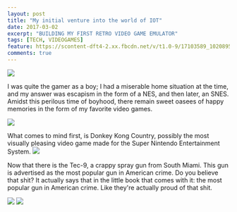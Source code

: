 ```yaml
---
layout: post
title: "My initial venture into the world of IOT"
date: 2017-03-02
excerpt: "BUILDING MY FIRST RETRO VIDEO GAME EMULATOR"
tags: [TECH, VIDEOGAMES]
feature: https://scontent-dft4-2.xx.fbcdn.net/v/t1.0-9/17103589_10208951106470567_2888954616386223555_n.jpg?oh=4a850d53b9429ede814d1135076c8d08&oe=593EAA29
comments: true
---
```

<img src="http://blog.petrockblock.com/wp-content/uploads/2016/01/Pixel-Art.png
"/>

I was quite the gamer as a boy; I had a miserable home situation at the time, and my answer was escapism in the form of a NES, and then later, an SNES. Amidst this perilous time of boyhood, there remain sweet oasees of happy memories in the form of my favorite video games.


<img src="https://upload.wikimedia.org/wikipedia/en/c/c1/Dkc_snes_boxart.jpg"/>

What comes to mind first, is Donkey Kong Country, possibly the most visually pleasing video game made for the Super Nintendo Entertainment System.
<img src="https://scontent-dft4-2.xx.fbcdn.net/v/t1.0-9/16938788_10208951281674947_2259758776705550138_n.jpg?oh=2613f7172232f58af43cd84e2f7e9b56&oe=593C653F"/>


Now that there is the Tec-9, a crappy spray gun from South Miami. This gun is advertised as the most popular gun in American crime. Do you believe that shit? It actually says that in the little book that comes with it: the most popular gun in American crime. Like they're actually proud of that shit.

<img src="https://scontent-dft4-2.xx.fbcdn.net/v/t1.0-9/17022478_10208951314835776_2213112353550773510_n.jpg?oh=5bc5ff2f1147d26044ddc6b20fd7646e&oe=596A1D95"/>
<img src="https://scontent-dft4-2.xx.fbcdn.net/v/t1.0-0/p370x247/17022300_10208951326116058_2302929128461407671_n.jpg?oh=dbcae6f3482cf744bcf8fa1839a580f9&oe=596BBE2B"/>
<!-- <img src="https://upload.wikimedia.org/wikipedia/en/c/c1/Dkc_snes_boxart.jpg"/> -->


<!-- end slipsum code -->
